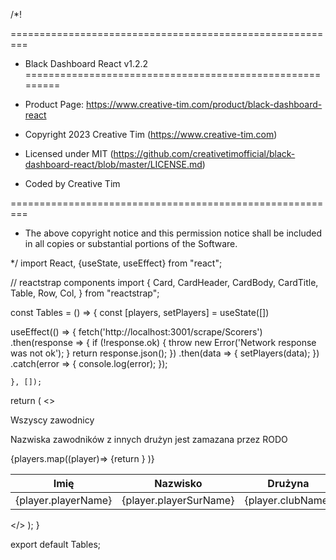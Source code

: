 /*!

=========================================================
* Black Dashboard React v1.2.2
=========================================================

* Product Page: https://www.creative-tim.com/product/black-dashboard-react
* Copyright 2023 Creative Tim (https://www.creative-tim.com)
* Licensed under MIT (https://github.com/creativetimofficial/black-dashboard-react/blob/master/LICENSE.md)

* Coded by Creative Tim

=========================================================

* The above copyright notice and this permission notice shall be included in all copies or substantial portions of the Software.

*/
import React, {useState, useEffect} from "react";

// reactstrap components
import {
  Card,
  CardHeader,
  CardBody,
  CardTitle,
  Table,
  Row,
  Col,
} from "reactstrap";


const Tables = () =>  {
  const [players, setPlayers] = useState([])
  
  useEffect(() => {
    fetch('http://localhost:3001/scrape/Scorers')
      .then(response => {
        if (!response.ok) {
          throw new Error('Network response was not ok');
        }
        return response.json();
      })
      .then(data => {
        setPlayers(data);
      })
      .catch(error => {
        console.log(error);
      });

    }, []);

    


  return (
    <>
      <div className="content">
        <Row>
          <Col md="12">
            <Card className="card-plain">
              <CardHeader>
                <CardTitle tag="h3">Wszyscy zawodnicy</CardTitle>
                <p className="category">Nazwiska zawodników z innych drużyn jest zamazana przez RODO</p>
              </CardHeader>
              <CardBody>
                <Table className="tablesorter" responsive>
                  <thead className="text-primary">
                    <tr>
                      <th>Imię</th>
                      <th>Nazwisko</th>
                      <th>Drużyna</th>
                      <th className="text-center">ilość goli</th>
                    </tr>
                  </thead>
                  <tbody>
                    {players.map((player)=>
                      {return <tr>
                        <td>{player.playerName}</td>
                        <td>{player.playerSurName}</td>
                        <td>{player.clubName}</td>
                        <td className="text-center">{player.goals}</td>
                      </tr>}
                      )}
                  </tbody>
                </Table>
              </CardBody>
            </Card>
          </Col>
        </Row>
      </div>
    </>
  );
}

export default Tables;
